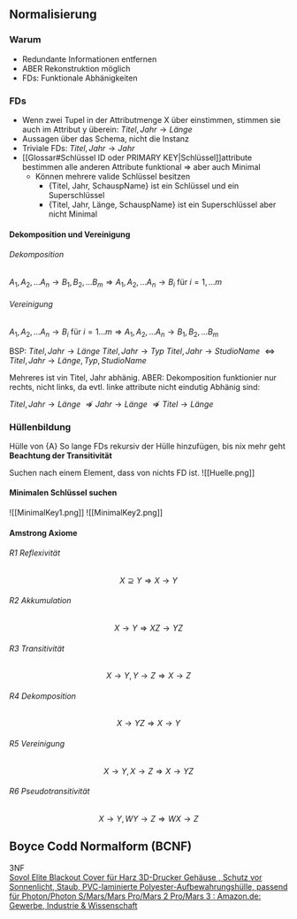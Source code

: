 ## Normalisierung
### Warum
- Redundante Informationen entfernen
- ABER Rekonstruktion möglich
- FDs: Funktionale Abhänigkeiten

### FDs
- Wenn zwei Tupel in der Attributmenge X über einstimmen, stimmen sie auch im Attribut y überein:
	$Titel, Jahr \rightarrow Länge$
- Aussagen über das Schema, nicht die Instanz
- Triviale FDs: $Titel, Jahr \rightarrow Jahr$
- [[Glossar#Schlüssel ID oder PRIMARY KEY|Schlüssel]]attribute bestimmen alle anderen Attribute funktional => aber auch Minimal
	- Können mehrere valide Schlüssel besitzen
		- {Titel, Jahr, SchauspName} ist ein Schlüssel und ein Superschlüssel
		- {Titel, Jahr, Länge, SchauspName} ist ein Superschlüssel aber nicht Minimal

#### Dekomposition und Vereinigung
###### Dekomposition
$A_1, A_2,...A_n \rightarrow B_1, B_2,...B_m \Rightarrow A_1, A_2,...A_n \rightarrow B_i$ für $i=1,...m$
###### Vereinigung
$A_1, A_2,...A_n \rightarrow B_i$ für $i=1...m \Rightarrow A_1, A_2,...A_n \rightarrow B_1, B_2,...B_m$ 

BSP:
$Titel, Jahr \rightarrow Länge$
$Titel, Jahr \rightarrow Typ$
$Titel, Jahr \rightarrow StudioName$
$\Leftrightarrow Titel, Jahr \rightarrow Länge, Typ, StudioName$

Mehreres ist vin Titel, Jahr abhänig. ABER:
Dekomposition funktionier nur rechts, nicht links, da evtl. linke attribute nicht eindutig Abhänig sind:

$Titel, Jahr \rightarrow Länge$
$\nRightarrow Jahr \rightarrow Länge$
$\nRightarrow Titel \rightarrow Länge$

### Hüllenbildung
Hülle von {A}
So lange FDs rekursiv der Hülle hinzufügen, bis nix mehr geht
**Beachtung der Transitivität**

Suchen nach einem Element, dass von nichts FD ist.
![[Huelle.png]]

#### Minimalen Schlüssel suchen
![[MinimalKey1.png]]
![[MinimalKey2.png]]

#### Amstrong Axiome
###### R1 Reflexivität
$$X\supseteq Y \Rightarrow X \rightarrow Y$$
###### R2 Akkumulation
$${X \rightarrow Y} \Rightarrow XZ \rightarrow YZ$$
###### R3 Transitivität
$${X \rightarrow Y, Y \rightarrow Z} \Rightarrow X \rightarrow Z$$
###### R4 Dekomposition
$${X\rightarrow YZ} \Rightarrow X\rightarrow Y$$
###### R5 Vereinigung
$${X \rightarrow Y, X \rightarrow Z} \Rightarrow X \rightarrow YZ$$
###### R6 Pseudotransitivität
$${X \rightarrow Y, WY \rightarrow Z} \Rightarrow WX\rightarrow Z$$

## Boyce Codd Normalform (BCNF)
3NF  
[Sovol Elite Blackout Cover für Harz 3D-Drucker Gehäuse , Schutz vor Sonnenlicht, Staub, PVC-laminierte Polyester-Aufbewahrungshülle, passend für Photon/Photon S/Mars/Mars Pro/Mars 2 Pro/Mars 3 : Amazon.de: Gewerbe, Industrie & Wissenschaft](https://www.amazon.de/Sovol-3D-Geh%C3%A4use/dp/B091TQ4VHZ/ref=sr_1_24?__mk_de_DE=%C3%85M%C3%85%C5%BD%C3%95%C3%91&crid=7F0NATI6JHMZ&keywords=elegoo+mars+cover&qid=1657607091&sprefix=elegoo+mars+cover%2Caps%2C59&sr=8-24)